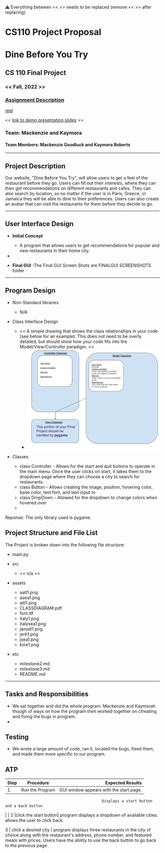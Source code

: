 :warning: Everything between << >> needs to be replaced (remove << >> after replacing)
# CS110 Project Proposal
#  Dine Before You Try 
## CS 110 Final Project
### << Fall, 2022 >>
### [Assignment Description](https://docs.google.com/document/d/1H4R6yLL7som1lglyXWZ04RvTp_RvRFCCBn6sqv-82ps/edit?usp=sharing)

 [repl](https://replit.com/join/lcptmiceqz-mackenziegoodl3) 

<< [link to demo presentation slides](#) >>

### Team:  Mackenzie and Kaymora
####  Team Members: Mackenzie Goodluck and Kaymora Roberts

***

## Project Description


Our website, "Dine Before You Try", will allow users to get a feel of the restaurant before they go. Users can fill out their interests, where they can then get recommendations on different restaurants and cafes. They can also search by location, so no matter if the user is in Paris, Greece, or Jamaica they will be able to dine to their preferences. Users can also create an avatar that can visit the restaurants for them before they decide to go. 

***    

## User Interface Design

- **Initial Concept**
  - A program that allows users to get recommendations for popular and new restaurants in their home city. 
- 
    
    
- **Final GUI**
  -The Final GUI Screen Shots are FINALGUI SCREENSHOTS folder
  

***        

## Program Design

* Non-Standard libraries
    * N/A
      
* Class Interface Design
    * << A simple drawing that shows the class relationships in your code (see below for an example). This does not need to be overly detailed, but should show how your code fits into the Model/View/Controller paradigm. >>
        * ![class diagram](assets/class_diagram.jpg) 
* Classes
    * class Controller - Allows for the start and quit buttons to operate in the main menu. Once the user clicks on start, it takes them to the dropdown page where they can choose a city to search for restaurants. 
    * class Button - Allows creating the image, position, hovering color, base color, text font, and text input to
    * class DropDown - Allowed for the dropdown to change colors when hovered over
    * 
Reponse:
The only library used is pygame.
## Project Structure and File List

The Project is broken down into the following file structure:

* main.py
* src
    * << n/a >>
* assets
    * aatl1.png
    * asea1.png
    * atli1.png
    * CLASSDIAGRAM.pdf
    * font.ttf
    * italy1.png
    * italysea1.png
    * jamatl1.png
    * jerk1.png
    * jsea1.png
    * kine1.png
    
* etc
    * milestone2.md
    * milestone3.md
    * README.md

***

## Tasks and Responsibilities 

   * We sat together and did the whole program. Mackenzie and Kaymorah though of ways on how the program then worked together on cfreating and fixing the bugs in program.
   * 

## Testing

* We wrote a large amount of code, ran it, located the bugs, fixed them, and made them more specific to our program.  

## ATP

| Step                 |Procedure             |Expected Results                   |
|----------------------|:--------------------:|----------------------------------:|
|  1                   | Run the Program      |GUI window appears with the start page. 
                                                Displays a start button and a back button
|
|  2                   |click the start button| program displays a dropdown of available 
                                                cities.  allows the user to click back.
                                                
   3                   | click a desired city | program displays three restaurants in the 
                                                city of choice along with the 
                                                restaurant's address, phone number, and 
                                                featured meals with prices. Users have the                                                                   ability to use the back button to go back                                                                    to the previous page. 